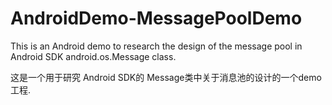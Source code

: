 # AndroidDemo-MessagePoolDemo
This is an Android demo to research the design of the message pool in Android SDK android.os.Message class.  

这是一个用于研究 Android SDK的 Message类中关于消息池的设计的一个demo工程.
